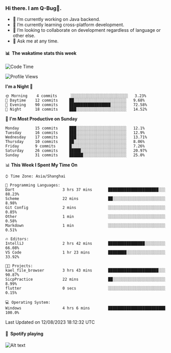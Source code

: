 ### Hi there. I am Q-Bug🐞.

- 🔭 I’m currently working on Java backend.
- 🌱 I’m currently learning cross-platform development.
- 👯 I’m looking to collaborate on development regardless of language or other else.
- 💬 Ask me at any time.

#### 📊 &nbsp;**The wakatime stats this week**  
<!--START_SECTION:waka-->
![Code Time](http://img.shields.io/badge/Code%20Time-67%20hrs%2047%20mins-blue)

![Profile Views](http://img.shields.io/badge/Profile%20Views-0-blue)

**I'm a Night 🦉** 

```text
🌞 Morning    4 commits      ░░░░░░░░░░░░░░░░░░░░░░░░░   3.23% 
🌆 Daytime    12 commits     ██░░░░░░░░░░░░░░░░░░░░░░░   9.68% 
🌃 Evening    90 commits     ██████████████████░░░░░░░   72.58% 
🌙 Night      18 commits     ███░░░░░░░░░░░░░░░░░░░░░░   14.52%

```
📅 **I'm Most Productive on Sunday** 

```text
Monday       15 commits     ███░░░░░░░░░░░░░░░░░░░░░░   12.1% 
Tuesday      16 commits     ███░░░░░░░░░░░░░░░░░░░░░░   12.9% 
Wednesday    17 commits     ███░░░░░░░░░░░░░░░░░░░░░░   13.71% 
Thursday     10 commits     ██░░░░░░░░░░░░░░░░░░░░░░░   8.06% 
Friday       9 commits      █░░░░░░░░░░░░░░░░░░░░░░░░   7.26% 
Saturday     26 commits     █████░░░░░░░░░░░░░░░░░░░░   20.97% 
Sunday       31 commits     ██████░░░░░░░░░░░░░░░░░░░   25.0%

```


📊 **This Week I Spent My Time On** 

```text
⌚︎ Time Zone: Asia/Shanghai

💬 Programming Languages: 
Dart                     3 hrs 37 mins       ██████████████████████░░░   88.23% 
Scheme                   22 mins             ██░░░░░░░░░░░░░░░░░░░░░░░   8.98% 
Git Config               2 mins              ░░░░░░░░░░░░░░░░░░░░░░░░░   0.85% 
Other                    1 min               ░░░░░░░░░░░░░░░░░░░░░░░░░   0.58% 
Markdown                 1 min               ░░░░░░░░░░░░░░░░░░░░░░░░░   0.51%

🔥 Editors: 
IntelliJ                 2 hrs 42 mins       ████████████████░░░░░░░░░   66.08% 
VS Code                  1 hr 23 mins        ████████░░░░░░░░░░░░░░░░░   33.92%

🐱‍💻 Projects: 
kael_file_browser        3 hrs 43 mins       ██████████████████████░░░   90.87% 
SicpPractice             22 mins             ██░░░░░░░░░░░░░░░░░░░░░░░   8.99% 
flutter                  0 secs              ░░░░░░░░░░░░░░░░░░░░░░░░░   0.15%

💻 Operating System: 
Windows                  4 hrs 6 mins        █████████████████████████   100.0%

```


 Last Updated on 12/08/2023 18:12:32 UTC
<!--END_SECTION:waka-->

#### 🎵 &nbsp;**Spotify playing**  
![Alt text](https://spotify-recently-played-readme.vercel.app/api?user=e5y1o4x7kdt9kf2blu4wvmb4s&unique={true|1|on|yes})
